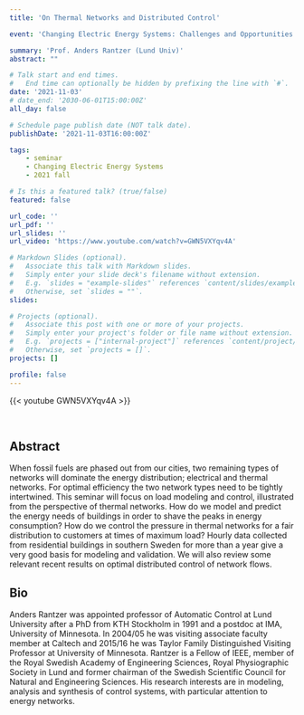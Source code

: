 ```yaml
---
title: 'On Thermal Networks and Distributed Control'

event: 'Changing Electric Energy Systems: Challenges and Opportunities'

summary: 'Prof. Anders Rantzer (Lund Univ)'
abstract: ""

# Talk start and end times.
#   End time can optionally be hidden by prefixing the line with `#`.
date: '2021-11-03'
# date_end: '2030-06-01T15:00:00Z'
all_day: false

# Schedule page publish date (NOT talk date).
publishDate: '2021-11-03T16:00:00Z'

tags:
    - seminar
    - Changing Electric Energy Systems
    - 2021 fall

# Is this a featured talk? (true/false)
featured: false

url_code: ''
url_pdf: ''
url_slides: ''
url_video: 'https://www.youtube.com/watch?v=GWN5VXYqv4A'

# Markdown Slides (optional).
#   Associate this talk with Markdown slides.
#   Simply enter your slide deck's filename without extension.
#   E.g. `slides = "example-slides"` references `content/slides/example-slides.md`.
#   Otherwise, set `slides = ""`.
slides:

# Projects (optional).
#   Associate this post with one or more of your projects.
#   Simply enter your project's folder or file name without extension.
#   E.g. `projects = ["internal-project"]` references `content/project/deep-learning/index.md`.
#   Otherwise, set `projects = []`.
projects: []

profile: false
---
```


{{< youtube GWN5VXYqv4A >}}

<br>

## Abstract
When fossil fuels are phased out from our cities, two remaining types of networks will dominate the energy distribution; electrical and thermal networks. For optimal efficiency the two network types need to be tightly intertwined. This seminar will focus on load modeling and control, illustrated from the perspective of thermal networks. How do we model and predict the energy needs of buildings in order to shave the peaks in energy consumption? How do we control the pressure in thermal networks for a fair distribution to customers at times of maximum load? Hourly data collected from residential buildings in southern Sweden for more than a year give a very good basis for modeling and validation. We will also review some relevant recent results on optimal distributed control of network flows.

## Bio
Anders Rantzer was appointed professor of Automatic Control at Lund University after a PhD from KTH Stockholm in 1991 and a postdoc at IMA, University of Minnesota. In 2004/05 he was visiting associate faculty member at Caltech and 2015/16 he was Taylor Family Distinguished Visiting Professor at University of Minnesota. Rantzer is a Fellow of IEEE, member of the Royal Swedish Academy of Engineering Sciences, Royal Physiographic Society in Lund and former chairman of the Swedish Scientific Council for Natural and Engineering Sciences. His research interests are in modeling, analysis and synthesis of control systems, with particular attention to energy networks.